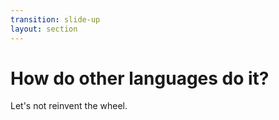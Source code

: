 ```yaml
---
transition: slide-up
layout: section
---
```


# How do other languages do it?

Let's not reinvent the wheel.